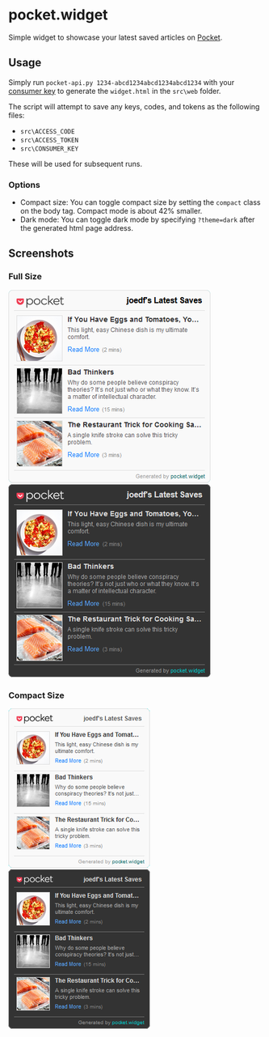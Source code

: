 # pocket.widget
 
Simple widget to showcase your latest saved articles on [Pocket](https://getpocket.com).

## Usage
Simply run `pocket-api.py 1234-abcd1234abcd1234abcd1234` with your [consumer key](https://getpocket.com/developer/docs/authentication) to generate the `widget.html` in the `src\web` folder.

The script will attempt to save any keys, codes, and tokens as the following files:
- `src\ACCESS_CODE`
- `src\ACCESS_TOKEN`
- `src\CONSUMER_KEY`

These will be used for subsequent runs.

### Options
- Compact size: You can toggle compact size by setting the `compact` class on the body tag. Compact mode is about 42% smaller.
- Dark mode: You can toggle dark mode by specifying `?theme=dark` after the generated html page address.

## Screenshots

### Full Size
![preview.png](preview.png)
![preview.dark.png](preview.dark.png)

### Compact Size
![preview.compact.png](preview.compact.png)
![preview.dark.compact.png](preview.dark.compact.png)